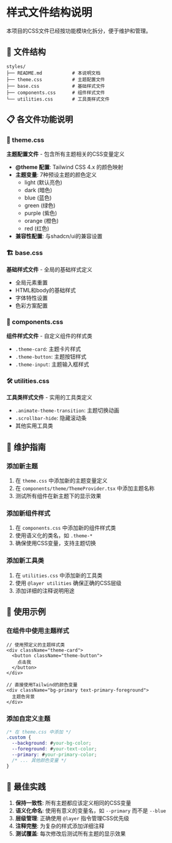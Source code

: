 # 样式文件结构说明

本项目的CSS文件已经按功能模块化拆分，便于维护和管理。

## 📁 文件结构

```
styles/
├── README.md           # 本说明文档
├── theme.css           # 主题配置文件
├── base.css            # 基础样式文件
├── components.css      # 组件样式文件
└── utilities.css       # 工具类样式文件
```

## 📋 各文件功能说明

### 🎨 theme.css

**主题配置文件** - 包含所有主题相关的CSS变量定义

- **@theme 配置**: Tailwind CSS 4.x 的颜色映射
- **主题变量**: 7种预设主题的颜色定义
  - light (默认亮色)
  - dark (暗色)
  - blue (蓝色)
  - green (绿色)
  - purple (紫色)
  - orange (橙色)
  - red (红色)
- **兼容性配置**: 与shadcn/ui的兼容设置

### 🏗️ base.css

**基础样式文件** - 全局的基础样式定义

- 全局元素重置
- HTML和body的基础样式
- 字体特性设置
- 色彩方案配置

### 🧩 components.css

**组件样式文件** - 自定义组件的样式类

- `.theme-card`: 主题卡片样式
- `.theme-button`: 主题按钮样式
- `.theme-input`: 主题输入框样式

### 🛠️ utilities.css

**工具类样式文件** - 实用的工具类定义

- `.animate-theme-transition`: 主题切换动画
- `.scrollbar-hide`: 隐藏滚动条
- 其他实用工具类

## 🔧 维护指南

### 添加新主题

1. 在 `theme.css` 中添加新的主题变量定义
2. 在 `components/theme/ThemeProvider.tsx` 中添加主题名称
3. 测试所有组件在新主题下的显示效果

### 添加新组件样式

1. 在 `components.css` 中添加新的组件样式类
2. 使用语义化的类名，如 `.theme-*`
3. 确保使用CSS变量，支持主题切换

### 添加新工具类

1. 在 `utilities.css` 中添加新的工具类
2. 使用 `@layer utilities` 确保正确的CSS层级
3. 添加详细的注释说明用途

## 📖 使用示例

### 在组件中使用主题样式

```tsx
// 使用预定义的主题样式类
<div className="theme-card">
  <button className="theme-button">
    点击我
  </button>
</div>

// 直接使用Tailwind的颜色变量
<div className="bg-primary text-primary-foreground">
  主题色背景
</div>
```

### 添加自定义主题

```css
/* 在 theme.css 中添加 */
.custom {
  --background: #your-bg-color;
  --foreground: #your-text-color;
  --primary: #your-primary-color;
  /* ... 其他颜色变量 */
}
```

## 🎯 最佳实践

1. **保持一致性**: 所有主题都应该定义相同的CSS变量
2. **语义化命名**: 使用有意义的变量名，如 `--primary` 而不是 `--blue`
3. **层级管理**: 正确使用 `@layer` 指令管理CSS优先级
4. **注释完整**: 为复杂的样式添加详细注释
5. **测试覆盖**: 每次修改后测试所有主题的显示效果
